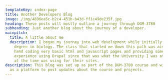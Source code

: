 ```yaml
---
templateKey: index-page
title: Another Developers Blog
image: /img/4896ea5c-b2c4-451b-b43d-ff1c49de235f.jpg
heading: These posts will mostly outline a journey through DGM-3780
subheading: Just another blog about the journey of a developer.
mainpitch:
  title: A little about me
  description: I began my journey into web development while initially pursuing a
    degree in biology. The class that started me down this path was aimed at
    hand coding very basic html and javascript pages and providing some
    experience using Drupal since that was what the University I was attending
    at the time was using for their sites.
description: This blog was set up as part of the DGM-3780 course and will serve
  as a platform to post updates about the course and projects.
---
```

